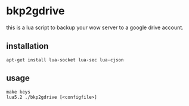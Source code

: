 # bkp2gdrive

this is a lua script to backup your wow server to a google drive account.

## installation

    apt-get install lua-socket lua-sec lua-cjson

## usage

    make keys
    lua5.2 ./bkp2gdrive [<configfile>]
